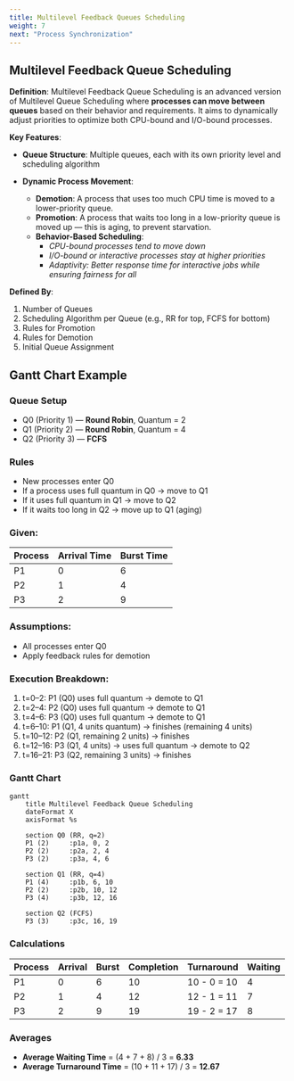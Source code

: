 ```yaml
---
title: Multilevel Feedback Queues Scheduling
weight: 7
next: "Process Synchronization"
---
```

## Multilevel Feedback Queue Scheduling

**Definition**:
Multilevel Feedback Queue Scheduling is an advanced version of Multilevel Queue Scheduling where **processes can move between queues** based on their behavior and requirements. It aims to dynamically adjust priorities to optimize both CPU-bound and I/O-bound processes.

**Key Features**:

* **Queue Structure**: Multiple queues, each with its own priority level and scheduling algorithm
* **Dynamic Process Movement**:

  * **Demotion**: A process that uses too much CPU time is moved to a lower-priority queue.
  * **Promotion**: A process that waits too long in a low-priority queue is moved up — this is aging, to prevent starvation.
  * **Behavior-Based Scheduling**:
      * *CPU-bound processes tend to move down*
      * *I/O-bound or interactive processes stay at higher priorities*
      * *Adaptivity: Better response time for interactive jobs while ensuring fairness for all*

**Defined By**:

1. Number of Queues
2. Scheduling Algorithm per Queue (e.g., RR for top, FCFS for bottom)
3. Rules for Promotion
4. Rules for Demotion
5. Initial Queue Assignment

## Gantt Chart Example

### Queue Setup

* Q0 (Priority 1) — **Round Robin**, Quantum = 2
* Q1 (Priority 2) — **Round Robin**, Quantum = 4
* Q2 (Priority 3) — **FCFS**

### Rules

* New processes enter Q0
* If a process uses full quantum in Q0 → move to Q1
* If it uses full quantum in Q1 → move to Q2
* If it waits too long in Q2 → move up to Q1 (aging)

### Given:

| Process | Arrival Time | Burst Time |
| ------- | ------------ | ---------- |
| P1      | 0            | 6          |
| P2      | 1            | 4          |
| P3      | 2            | 9          |

### Assumptions:

* All processes enter Q0
* Apply feedback rules for demotion

### Execution Breakdown:

1. t=0–2: P1 (Q0) uses full quantum → demote to Q1
2. t=2–4: P2 (Q0) uses full quantum → demote to Q1
3. t=4–6: P3 (Q0) uses full quantum → demote to Q1
4. t=6–10: P1 (Q1, 4 units quantum) → finishes (remaining 4 units)
5. t=10–12: P2 (Q1, remaining 2 units) → finishes
6. t=12–16: P3 (Q1, 4 units) → uses full quantum → demote to Q2
7. t=16–21: P3 (Q2, remaining 3 units) → finishes

### Gantt Chart

```mermaid
gantt
    title Multilevel Feedback Queue Scheduling
    dateFormat X
    axisFormat %s

    section Q0 (RR, q=2)
    P1 (2)     :p1a, 0, 2
    P2 (2)     :p2a, 2, 4
    P3 (2)     :p3a, 4, 6

    section Q1 (RR, q=4)
    P1 (4)     :p1b, 6, 10
    P2 (2)     :p2b, 10, 12
    P3 (4)     :p3b, 12, 16

    section Q2 (FCFS)
    P3 (3)     :p3c, 16, 19
```

### Calculations

| Process | Arrival | Burst | Completion | Turnaround  | Waiting |
| ------- | ------- | ----- | ---------- | ----------- | ------- |
| P1      | 0       | 6     | 10         | 10 - 0 = 10 | 4       |
| P2      | 1       | 4     | 12         | 12 - 1 = 11 | 7       |
| P3      | 2       | 9     | 19         | 19 - 2 = 17 | 8       |

### Averages

* **Average Waiting Time** = (4 + 7 + 8) / 3 = **6.33**
* **Average Turnaround Time** = (10 + 11 + 17) / 3 = **12.67**

